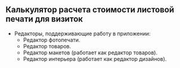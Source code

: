 ## Калькулятор расчета стоимости листовой печати для визиток
* Редакторы, поддерживающие работу в приложении:
    + Редактор фотопечати.
    + Редактор товаров.
    + Редактор макетов (работает как редактор товаров).
    + Редактор интерьера (работает как редактор дизайнов).

<div id="merchCalculator"></div>
<script>
    var settings = {
    merchId: 977,
    merchVariantId: 63163,
    // hidePreview: true,
    };
   MerchPageManager("merchCalculator", settings);
</script>

<!-- <div id="integratedCalculator" class="url-prints" style="position: relative; min-height: 150px;"></div>
<script>
    let container = document.getElementById("integratedCalculator");
    let  params = {
            materialType: "3d-letters",
        };
    let integrated = new PxpCalcManager(container, params);
</script> -->
<style>
    .loading-wheel:before{position:absolute;top:50%;left:50%;content:'';z-index:1112;display:block;width:32px;height:32px;margin:-16px 0 0 -16px;border:2px solid rgb(117,117,117);border-radius:50%;border-left-color:transparent;border-right-color:transparent;animation:cssload-spin 500ms infinite linear;-o-animation:cssload-spin 500ms infinite linear;-ms-animation:cssload-spin 500ms infinite linear;-webkit-animation:cssload-spin 500ms infinite linear;-moz-animation:cssload-spin 500ms infinite linear}
    .loading-wheel:after{position:absolute;top:0;left:0;bottom:0;right:0;content:'';background:#fff;z-index:1111;opacity:.9;display:block}
</style>

